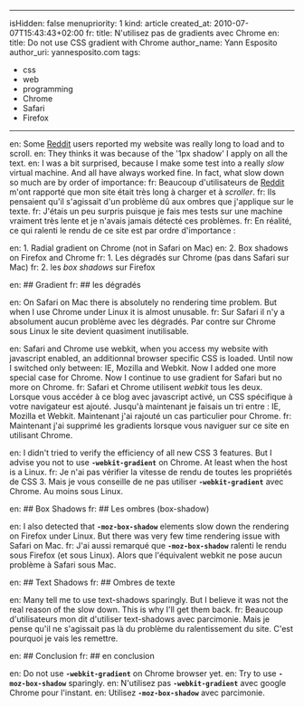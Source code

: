 -----
isHidden:       false
menupriority:   1
kind:           article
created_at:     2010-07-07T15:43:43+02:00
fr: title: N'utilisez pas de gradients avec Chrome
en: title: Do not use CSS gradient with Chrome
author_name: Yann Esposito
author_uri: yannesposito.com
tags:
  - css
  - web
  - programming
  - Chrome
  - Safari
  - Firefox
-----

en: Some [Reddit](http://reddit.com) users reported my website was really long to load and to scroll.
en: They thinks it was because of the '1px shadow' I apply on all the text.
en: I was a bit surprised, because I make some test into a really *slow* virtual machine. And all have always worked fine. In fact, what slow down so much are by order of importance:
fr: Beaucoup d'utilisateurs de [Reddit](http://reddit.com) m'ont rapporté que mon site était très long à charger et à *scroller*.
fr: Ils pensaient qu'il s'agissait d'un problème dû aux ombres que j'applique sur le texte.
fr: J'étais un peu surpris puisque je fais mes tests sur une machine vraiment très lente et je n'avais jamais détecté ces problèmes.
fr: En réalité, ce qui ralenti le rendu de ce site est par ordre d'importance :

en: 1. Radial gradient on Chrome (not in Safari on Mac)
en: 2. Box shadows on Firefox and Chrome
fr: 1. Les dégradés sur Chrome (pas dans Safari sur Mac)
fr: 2. les *box shadows* sur Firefox

en: ## Gradient
fr: ## les dégradés

en: On Safari on Mac there is absolutely no rendering time problem. But when I use Chrome under Linux it is almost unusable.
fr: Sur Safari il n'y a absolument aucun problème avec les dégradés. Par contre sur Chrome sous Linux le site devient quasiment inutilisable.

en: Safari and Chrome use webkit, when you access my website with javascript enabled, an additionnal browser specific CSS is loaded. Until now I switched only between: IE, Mozilla and Webkit. Now I added one more special case for Chrome. Now I continue to use gradient for Safari but no more on Chrome.
fr: Safari et Chrome utilisent *webkit* tous les deux. Lorsque vous accéder à ce blog avec javascript activé, un CSS spécifique à votre navigateur est ajouté. Jusqu'à maintenant je faisais un tri entre : IE, Mozilla et Webkit. Maintenant j'ai rajouté un cas particulier pour Chrome.
fr: Maintenant j'ai supprimé les gradients lorsque vous naviguer sur ce site en utilisant Chrome.

en: I didn't tried to verify the efficiency of all new CSS 3 features. But I advise you not to use **`-webkit-gradient`** on Chrome. At least when the host is a Linux.
fr: Je n'ai pas vérifier la vitesse de rendu de toutes les propriétés de CSS 3. Mais je vous conseille de ne pas utiliser **`-webkit-gradient`** avec Chrome. Au moins sous Linux.

en: ## Box Shadows
fr: ## Les ombres (box-shadow)

en: I also detected that **`-moz-box-shadow`** elements slow down the rendering on Firefox under Linux. But there was very few time rendering issue with Safari on Mac.
fr: J'ai aussi remarqué que **`-moz-box-shadow`** ralenti le rendu sous Firefox (et sous Linux). Alors que l'équivalent webkit ne pose aucun problème à Safari sous Mac.

en: ## Text Shadows
fr: ## Ombres de texte

en: Many tell me to use text-shadows sparingly. But I believe it was not the real reason of the slow down. This is why I'll get them back.
fr: Beaucoup d'utilisateurs mon dit d'utiliser text-shadows avec parcimonie. Mais je pense qu'il ne s'agissait pas là du problème du ralentissement du site. C'est pourquoi je vais les remettre.

en: ## Conclusion
fr: ## en conclusion

en: Do not use **`-webkit-gradient`** on Chrome browser yet.
en: Try to use **`-moz-box-shadow`** sparingly.
en: N'utilisez pas **`-webkit-gradient`** avec google Chrome pour l'instant.
en: Utilisez **`-moz-box-shadow`** avec parcimonie.
